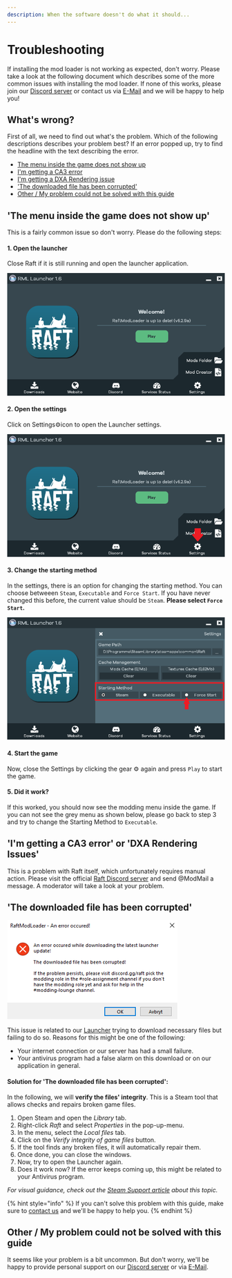```yaml
---
description: When the software doesn't do what it should...
---
```


# Troubleshooting

If installing the mod loader is not working as expected, don't worry. Please take a look at the following document which describes some of the more common issues with installing the mod loader. If none of this works, please join our [Discord server](https://raftmodding.com/discord) or contact us via [E-Mail](https://raftmodding.com/contact) and we will be happy to help you!

## What's wrong?

First of all, we need to find out what's the problem. Which of the following descriptions describes your problem best? If an error popped up, try to find the headline with the text describing the error.

* [The menu inside the game does not show up](https://api.raftmodding.com/tutorials/how-to-install-raftmodloader/troubleshooting#menu-not-showing-up)
* [I'm getting a CA3 error](https://api.raftmodding.com/tutorials/how-to-install-raftmodloader/troubleshooting#ca-3-dxa)
* [I'm getting a DXA Rendering issue](https://api.raftmodding.com/tutorials/how-to-install-raftmodloader/troubleshooting#ca-3-dxa)
* ['The downloaded file has been corrupted'](https://api.raftmodding.com/tutorials/how-to-install-raftmodloader/troubleshooting#corrupted)
* [Other / My problem could not be solved with this guide](https://api.raftmodding.com/tutorials/how-to-install-raftmodloader/troubleshooting#other)

## 'The menu inside the game does not show up' <a href="#menu-not-showing-up" id="menu-not-showing-up"></a>

This is a fairly common issue so don't worry. Please do the following steps:

#### 1. Open the launcher

Close Raft if it is still running and open the launcher application.

![This is the application we need](../../.gitbook/assets/launcher.png)

#### 2. Open the settings

Click on Settings:gear:icon to open the Launcher settings.

![](../../.gitbook/assets/settings.png)

#### 3. Change the starting method

In the settings, there is an option for changing the starting method. You can choose betweeen `Steam`, `Executable` and `Force Start`. If you have never changed this before, the current value should be `Steam`. **Please select `Force Start`.**

![In the settings menu, select 'Force Start' in the 'Starting Method' panel.](../../.gitbook/assets/starting-method.png)

#### **4. Start the game**

Now, close the Settings by clicking the gear :gear: again and press `Play` to start the game.

#### 5. Did it work?

If this worked, you should now see the modding menu inside the game. If you can not see the grey menu as shown below, please go back to step 3 and try to change the Starting Method to `Executable`.

## 'I'm getting a CA3 error' or 'DXA Rendering Issues' <a href="#ca-3-dxa" id="ca-3-dxa"></a>

This is a problem with Raft itself, which unfortunately requires manual action. Please visit the official [Raft Discord server](https://discord.gg/raft) and send @ModMail a message. A moderator will take a look at your problem.

## 'The downloaded file has been corrupted' <a href="#corrupted" id="corrupted"></a>

![The error that came up should look like this.](../../.gitbook/assets/corrupted.png)

This issue is related to our [Launcher](https://www.raftmodding.com/download) trying to download necessary files but failing to do so. Reasons for this might be one of the following:

* Your internet connection or our server has had a small failure.
* Your antivirus program had a false alarm on this download or on our application in general.

#### Solution for 'The downloaded file has been corrupted':

In the following, we will **verify the files' integrity**. This is a Steam tool that allows checks and repairs broken game files.

1. Open Steam and open the _Library_ tab.
2. Right-click _Raft_ and select _Properties_ in the pop-up-menu.
3. In the menu, select the _Local files_ tab.
4. Click on the _Verify integrity of game files_ button.
5. If the tool finds any broken files, it will automatically repair them.
6. Once done, you can close the windows.
7. Now, try to open the Launcher again.
8. Does it work now? If the error keeps coming up, this might be related to your Antivirus program.&#x20;

_For visual guidance, check out the_ [_Steam Support article_](https://support.steampowered.com/kb\_article.php?ref=2037-QEUH-3335) _about this topic._

{% hint style="info" %}
If you can't solve this problem with this guide, make sure to [contact us](https://api.raftmodding.com/tutorials/how-to-install-raftmodloader/troubleshooting#other) and we'll be happy to help you.
{% endhint %}

## Other / My problem could not be solved with this guide <a href="#other" id="other"></a>

It seems like your problem is a bit uncommon. But don't worry, we'll be happy to provide personal support on our [Discord server](https://raftmodding.com/discord) or via [E-Mail](https://raftmodding.com/contact).

